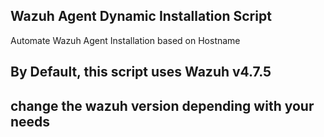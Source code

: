 ## Wazuh Agent Dynamic Installation Script
Automate Wazuh Agent Installation based on Hostname

## By Default, this script uses Wazuh v4.7.5 
## change the wazuh version depending with your needs
